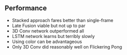 ## Performance

- Stacked approach fares better than single-frame
- Late Fusion viable but not up to par
- 3D Conv network outperformed all
- LSTM network learns but terribly slowly
- Using color can be advantageous
- Only 3D Conv did reasonably well on Flickering Pong
